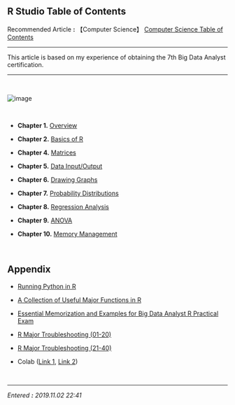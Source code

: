 ## **R Studio Table of Contents**

Recommended Article **:** 【Computer Science】 [Computer Science Table of Contents](https://jb243.github.io/pages/788)

---

This article is based on my experience of obtaining the 7th Big Data Analyst certification.

---

<br>

![image](https://github.com/JB243/jb243.github.io/assets/55747737/995b317e-b074-4013-bed3-24328fbee671)

<br>

* **Chapter 1.** [Overview](https://jb243.github.io/pages/1705)

* **Chapter 2.** [Basics of R](https://jb243.github.io/pages/1718)

* **Chapter 4.** [Matrices](https://jb243.github.io/pages/1753)

* **Chapter 5.** [Data Input/Output](https://jb243.github.io/pages/1745)

* **Chapter 6.** [Drawing Graphs](https://jb243.github.io/pages/1752)

* **Chapter 7.** [Probability Distributions](https://jb243.github.io/pages/1755)

* **Chapter 8.** [Regression Analysis](https://jb243.github.io/pages/1754)

* **Chapter 9.** [ANOVA](https://jb243.github.io/pages/1777)

* **Chapter 10.** [Memory Management](https://jb243.github.io/pages/1981)

<br>

## **Appendix**

* [Running Python in R](https://jb243.github.io/pages/2112)

* [A Collection of Useful Major Functions in R](https://jb243.github.io/pages/2156)

* [Essential Memorization and Examples for Big Data Analyst R Practical Exam](https://jb243.github.io/pages/2393)

* [R Major Troubleshooting (01-20)](https://jb243.github.io/pages/2157)

* [R Major Troubleshooting (21-40)](https://jb243.github.io/pages/2345)

* Colab ([Link 1](https://colab.research.google.com/notebook#create=true&language=r), [Link 2](https://colab.to/r))

<br>

---

_Entered **:** 2019.11.02 22:41_
